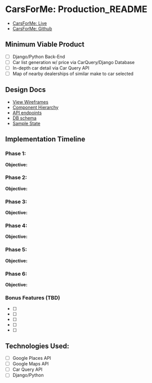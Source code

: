 # CarsForMe: Production_README

- [CarsForMe: Live][live]
- [CarsForMe: Github][github]

[live]: CarsForMe.net
[github]: https://github.com/AkashSkySingh/CarsForMe

## Minimum Viable Product

- [ ] Django/Python Back-End
- [ ] Car list generation w/ price via CarQuery/Django Database
- [ ] In-depth car detail via Car Query API
- [ ] Map of nearby dealerships of similar make to car selected

## Design Docs
* [View Wireframes][wireframes]
* [Component Hierarchy][components]
* [API endpoints][api-endpoints]
* [DB schema][schema]
* [Sample State][sample-state]

[wireframes]: docs/wireframes
[components]: docs/component_hierarchy.md
[sample-state]: docs/sample_state.md
[api-endpoints]: docs/api_endpoints.md
[schema]: docs/schema.md

## Implementation Timeline

### Phase 1:

**Objective:**

### Phase 2:

**Objective:**

### Phase 3:

**Objective:**

### Phase 4:

**Objective:**

### Phase 5:

**Objective:**

### Phase 6:

**Objective:**


### Bonus Features (TBD)
- [ ]
- [ ]
- [ ]
- [ ]
- [ ]

## Technologies Used:
- [ ] Google Places API
- [ ] Google Maps API
- [ ] Car Query API
- [ ] Django/Python
